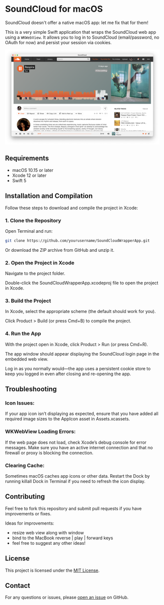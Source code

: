 # SoundCloud for macOS

SoundCloud doesn't offer a native macOS app: let me fix that for them! 

This is a very simple Swift application that wraps the SoundCloud web app using a `WKWebView`. It allows you to log in to SoundCloud (email/password, no OAuth for now) and persist your session via cookies. 

![App screenshot.](screenshot.png)

## Requirements

- macOS 10.15 or later
- Xcode 12 or later
- Swift 5

## Installation and Compilation

Follow these steps to download and compile the project in Xcode:

### 1. Clone the Repository

Open Terminal and run:

```bash
git clone https://github.com/yourusername/SoundCloudWrapperApp.git
```

Or download the ZIP archive from GitHub and unzip it.

### 2. Open the Project in Xcode

Navigate to the project folder.

Double-click the SoundCloudWrapperApp.xcodeproj file to open the project in Xcode.

### 3. Build the Project
In Xcode, select the appropriate scheme (the default should work for you).

Click Product > Build (or press Cmd+B) to compile the project.

### 4. Run the App

With the project open in Xcode, click Product > Run (or press Cmd+R).

The app window should appear displaying the SoundCloud login page in the embedded web view.

Log in as you normally would—the app uses a persistent cookie store to keep you logged in even after closing and re-opening the app.

## Troubleshooting

### Icon Issues:

If your app icon isn’t displaying as expected, ensure that you have added all required image sizes to the AppIcon asset in Assets.xcassets.

### WKWebView Loading Errors:

If the web page does not load, check Xcode’s debug console for error messages. Make sure you have an active internet connection and that no firewall or proxy is blocking the connection.

### Clearing Cache:

Sometimes macOS caches app icons or other data. Restart the Dock by running killall Dock in Terminal if you need to refresh the icon display.

## Contributing

Feel free to fork this repository and submit pull requests if you have improvements or fixes. 

Ideas for improvements:

- resize web view along with window
- bind to the MacBook reverse | play | forward keys
- feel free to suggest any other ideas!

## License

This project is licensed under the [MIT License](https://opensource.org/license/mit).

## Contact

For any questions or issues, please [open an issue](https://github.com/rlacombe/SoundCloud-macOS/issues) on GitHub.

